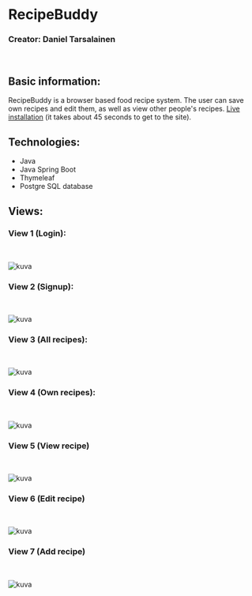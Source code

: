 # RecipeBuddy

### Creator: Daniel Tarsalainen

</br>

## Basic information:

RecipeBuddy is a browser based food recipe system. The user can save own recipes and edit them, as well as view other people's recipes. [Live installation](https://recipebuddyapplication.herokuapp.com/) (it takes about 45 seconds to get to the site).

## Technologies: 
- Java 
- Java Spring Boot
- Thymeleaf
- Postgre SQL database

## Views:

### View 1 (Login):
<br/>

![kuva](https://user-images.githubusercontent.com/77921212/152021915-3241d4a5-18bb-4356-88d9-8e2e8c5c1b94.png)

### View 2 (Signup):
<br/>

![kuva](https://user-images.githubusercontent.com/77921212/152022262-31bfcf66-9d31-40a7-bb8a-fe7955671d73.png)

### View 3 (All recipes):
<br/>

![kuva](https://user-images.githubusercontent.com/77921212/152022566-5420de36-970f-4d41-9e4f-e5e051f540cd.png)

### View 4 (Own recipes):
<br/>

![kuva](https://user-images.githubusercontent.com/77921212/152022676-52f49139-49d4-4ebd-9b41-0fd537bb9018.png)

### View 5 (View recipe)
<br/>

![kuva](https://user-images.githubusercontent.com/77921212/152023003-7e170c24-fa14-46e7-8542-a6a6b38f7c85.png)

### View 6 (Edit recipe)
<br/>

![kuva](https://user-images.githubusercontent.com/77921212/152023296-598ba129-39b4-4a7a-b558-5392dcc79ca9.png)
</br>

### View 7 (Add recipe)
<br/>

![kuva](https://user-images.githubusercontent.com/77921212/152023404-474999ef-9ff9-420d-ae38-e397018121d1.png)






